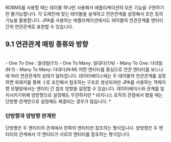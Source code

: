 RDBMS를 사용할 때는 테이블 하나만 사용해서 애플리케이션의 모든 기능을 구현하기란 불가능합니다. 각 도메인에 맞는 테이블을 설계하고 연관관계를 설정해서 조인 등의 기능을 활용합니다. JPA를 사용하는 애플리케이션에서도 테이블의 연관관계를 엔티티 간의 연관관계로 표현할 수 있습니다.

## 9.1 연관관계 매핑 종류와 방향 ##
<br>
- One To One : 일대일(1:1)
- One To Many: 일대다(1:N)
- Many To One: 다대일(N:1)
- Many To Many: 다대다(N:M)
어떤 엔티티를 중심으로 연관 엔티티를 보느냐에 따라 연관관계의 상태가 달라집니다. 데이터베이스에는 두 테아블의 연관관계를 설정하면 외래키를 통해 ㅓ로 조인해서 참조하는 구조로 생성되자만 JPA를 사용하는 객체지향 모델링에서는 엔티티 간 참조 방향을 설정할 수 있습니다. 데이터베이스와 관계를 일치시키기위해 양방향으로 설정해도 무관하지만 * 비지니스 로직의 관점에서 봤을 때는 단방향 관계만으로 설정해도 해결되는 경우가 많습니다. *

<h3>단방향과 양방향 관계란</h3>
단방향은 두 엔티티의 관계에서 한쪽의 엔티티만 참조하는 형식입니다.
양방향은 두 엔티티의 관계에서 각 엔티티가 서로의 엔티티를 참조하는 형식입니다.

